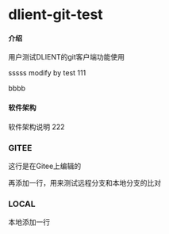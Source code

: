 # dlient-git-test

#### 介绍
用户测试DLIENT的git客户端功能使用

sssss modify by test 111


bbbb

#### 软件架构
软件架构说明 222

### GITEE
这行是在Gitee上编辑的

再添加一行，用来测试远程分支和本地分支的比对

### LOCAL

本地添加一行

